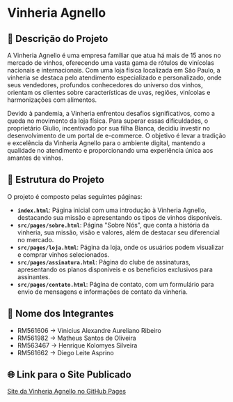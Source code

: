 # Vinheria Agnello

## 📝 Descrição do Projeto

A Vinheria Agnello é uma empresa familiar que atua há mais de 15 anos no mercado de vinhos, oferecendo uma vasta gama de rótulos de vinícolas nacionais e internacionais. Com uma loja física localizada em São Paulo, a vinheria se destaca pelo atendimento especializado e personalizado, onde seus vendedores, profundos conhecedores do universo dos vinhos, orientam os clientes sobre características de uvas, regiões, vinícolas e harmonizações com alimentos.

Devido à pandemia, a Vinheria enfrentou desafios significativos, como a queda no movimento da loja física. Para superar essas dificuldades, o proprietário Giulio, incentivado por sua filha Bianca, decidiu investir no desenvolvimento de um portal de e-commerce. O objetivo é levar a tradição e excelência da Vinheria Agnello para o ambiente digital, mantendo a qualidade no atendimento e proporcionando uma experiência única aos amantes de vinhos.

## 📂 Estrutura do Projeto

O projeto é composto pelas seguintes páginas:

- **`index.html`**: Página inicial com uma introdução à Vinheria Agnello, destacando sua missão e apresentando os tipos de vinhos disponíveis.
- **`src/pages/sobre.html`**: Página "Sobre Nós", que conta a história da vinheria, sua missão, visão e valores, além de destacar seu diferencial no mercado.
- **`src/pages/loja.html`**: Página da loja, onde os usuários podem visualizar e comprar vinhos selecionados.
- **`src/pages/assinatura.html`**: Página do clube de assinaturas, apresentando os planos disponíveis e os benefícios exclusivos para assinantes.
- **`src/pages/contato.html`**: Página de contato, com um formulário para envio de mensagens e informações de contato da vinheria.

## 👥 Nome dos Integrantes

- RM561606 -> Vinicius Alexandre Aureliano Ribeiro
- RM561982 -> Matheus Santos de Oliveira 
- RM563467 -> Henrique Kolomyes Silveira
- RM561662 -> Diego Leite Asprino

## 🌐 Link para o Site Publicado

[Site da Vinheria Agnello no GitHub Pages](https://dasprino007.github.io/Checkpoint-frontend/)
